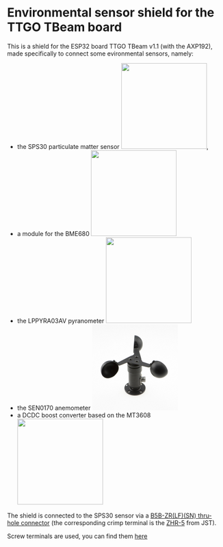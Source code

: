 # Environmental sensor shield for the TTGO TBeam board

This is a shield for the ESP32 board TTGO TBeam v1.1 (with the AXP192), made specifically to connect some evironmental sensors, namely:

- the SPS30 particulate matter sensor <img src="https://cdn.sos.sk/imagecache/product-detail/15/2c/f8cca476/sps30-2.jpg" width="200" height="200">,
- a module for the BME680 <img src="https://imgaz.staticbg.com/thumb/large/oaupload/banggood/images/35/12/1fcaecdb-999a-4006-813b-76e5a3f78d3c.JPG.webp" width="200" height="200">
- the LPPYRA03AV pyranometer <img src="https://deltaohm.lingacms.nl/upload/do_90fj3lks/images/products/lppyra03av-klasse-2-pyranometer-vlgs-iso-9060-compleet-met-waterpas-en-kalibratie-rapport-op-aanvraag-5-of-10-meter-kabel-met-connectors-uitgang-01vdc-05vdc-010vdc_2_rwJdjr.jpg" width="200" height="200"> 
- the SEN0170 anemometer <img src="https://raw.githubusercontent.com/DFRobot/DFRobotMediaWikiImage/master/Image/SEN0170_windspeedmeter_800x800.jpg" width="200" height="200"> 
- a DCDC boost converter based on the MT3608 <img src="https://www.componentsinfo.com/wp-content/uploads/2020/04/mt3608-module-pinout-specs.jpg" width="200" height="200">

The shield is connected to the SPS30 sensor via a [B5B-ZR(LF)(SN) thru-hole connector](https://www.digikey.it/product-detail/it/jst-sales-america-inc/B5B-ZR-LF-SN/455-1660-ND/926567) (the corresponding crimp terminal is the [ZHR-5](https://www.digikey.it/product-detail/it/jst-sales-america-inc/ZHR-5/455-1201-ND/608642) from JST).

Screw terminals are used, you can find them [here](https://www.amazon.it/gp/product/B07RR7D267/ref=ppx_yo_dt_b_asin_title_o03_s00?ie=UTF8&psc=1)
